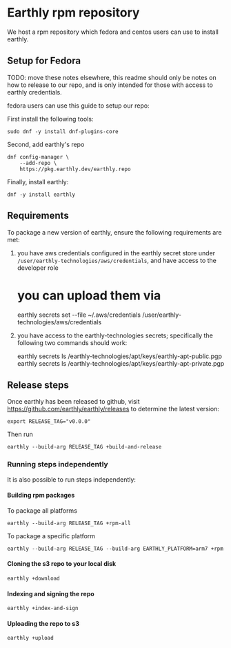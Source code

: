 # Earthly rpm repository

We host a rpm repository which fedora and centos users can use to install earthly.

## Setup for Fedora

TODO: move these notes elsewhere, this readme should only be notes on how to release to our repo, and is only intended for those with
access to earthly credentials.

fedora users can use this guide to setup our repo:



First install the following tools:

    sudo dnf -y install dnf-plugins-core

Second, add earthly's repo

    dnf config-manager \
        --add-repo \
        https://pkg.earthly.dev/earthly.repo

Finally, install earthly:

    dnf -y install earthly

## Requirements

To package a new version of earthly, ensure the following requirements are met:

1. you have aws credentials configured in the earthly secret store under `/user/earthly-technologies/aws/credentials`, and have access to the developer role

    # you can upload them via
    earthly secrets set --file ~/.aws/credentials /user/earthly-technologies/aws/credentials

2. you have access to the earthly-technologies secrets; specifically the following two commands should work:

    earthly secrets ls /earthly-technologies/apt/keys/earthly-apt-public.pgp
    earthly secrets ls /earthly-technologies/apt/keys/earthly-apt-private.pgp

## Release steps

Once earthly has been released to github, visit https://github.com/earthly/earthly/releases to determine the latest version:

    export RELEASE_TAG="v0.0.0"

Then run

    earthly --build-arg RELEASE_TAG +build-and-release

### Running steps independently

It is also possible to run steps independently:

#### Building rpm packages

To package all platforms

    earthly --build-arg RELEASE_TAG +rpm-all

To package a specific platform

    earthly --build-arg RELEASE_TAG --build-arg EARTHLY_PLATFORM=arm7 +rpm

#### Cloning the s3 repo to your local disk

    earthly +download

#### Indexing and signing the repo

    earthly +index-and-sign

#### Uploading the repo to s3

    earthly +upload
